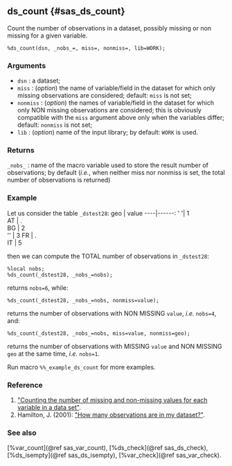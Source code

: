 ## ds_count {#sas_ds_count}
Count the number of observations in a dataset, possibly missing or non missing for a given variable.

	%ds_count(dsn, _nobs_=, miss=, nonmiss=, lib=WORK);

### Arguments
* `dsn` : a dataset;
* `miss` : (_option_) the name of variable/field in the dataset for which only missing
	observations are considered; default: `miss` is not set;
* `nonmiss` : (_option_) the names of variable/field in the dataset for which only NON missing
	observations are considered; this is obviously compatible with the `miss` argument above
	only when the variables differ; default: `nonmiss` is not set;
* `lib` : (_option_) name of the input library; by default: `WORK` is used.

### Returns
`_nobs_` : name of the macro variable used to store the result number of observations; by default 
	(_i.e._, when neither miss nor nonmiss is set, the total number of observations is returned)

### Example
Let us consider the table `_dstest28`:
geo | value 
----|------:
 ' '|  1    
 AT |  .  
 BG |  2  
 '' |  3 
 FR |  .  
 IT |  5 

then we can compute the TOTAL number of observations in `_dstest28`:

	%local nobs;
	%ds_count(_dstest28, _nobs_=nobs);

returns `nobs=6`, while:

	%ds_count(_dstest28, _nobs_=nobs, nonmiss=value);

returns the number of observations with NON MISSING `value`, _i.e._ `nobs=4`, and:

	%ds_count(_dstest28, _nobs_=nobs, miss=value, nonmiss=geo);

returns the number of observations with MISSING `value` and NON MISSING `geo` at the same time, 
_i.e._ `nobs=1`.

Run macro `%%_example_ds_count` for more examples.

### Reference
1. ["Counting the number of missing and non-missing values for each variable in a data set"](<http://support.sas.com/kb/44/124.html>).
2. Hamilton, J. (2001): ["How many observations are in my dataset?"](http://www2.sas.com/proceedings/sugi26/p095-26.pdf).

### See also
[%var_count](@ref sas_var_count), [%ds_check](@ref sas_ds_check), [%ds_isempty](@ref sas_ds_isempty), [%var_check](@ref sas_var_check).
